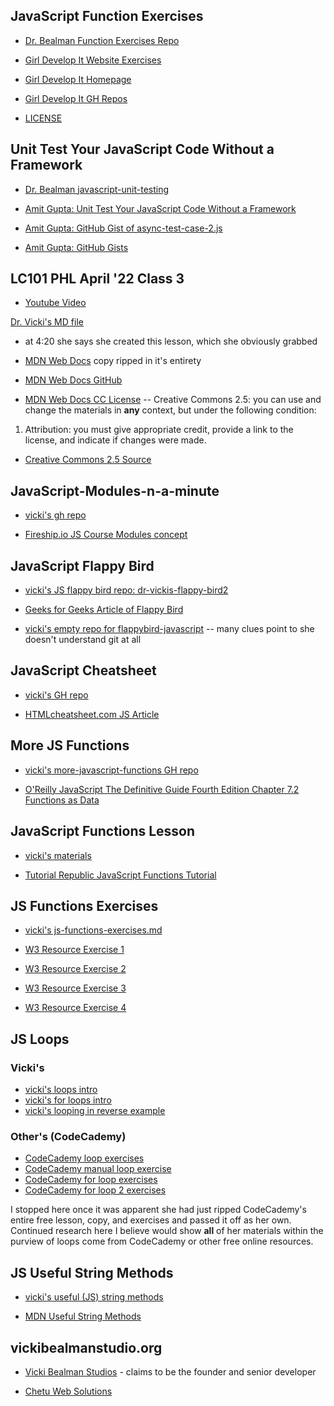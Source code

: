 ## JavaScript Function Exercises

- [Dr. Bealman Function Exercises Repo](https://github.com/DrVicki/javascript-functions/blob/main/get-your-hands-on-code.md)

- [Girl Develop It Website Exercises](https://www.teaching-materials.org/javascript/exercises/variables)

- [Girl Develop It Homepage](https://www.teaching-materials.org/)

- [Girl Develop It GH Repos](https://github.com/gdisf/teaching-materials/blob/master/javascript/exercises/variables.html)

- [LICENSE](https://github.com/gdisf/teaching-materials/blob/master/LICENSE)

## Unit Test Your JavaScript Code Without a Framework

- [Dr. Bealman javascript-unit-testing](https://github.com/DrVicki/javascript-unit-testing)

- [Amit Gupta: Unit Test Your JavaScript Code Without a Framework](https://javascript.plainenglish.io/unit-test-front-end-javascript-code-without-a-framework-8f00c63eb7d4)

- [Amit Gupta: GitHub Gist of async-test-case-2.js](https://gist.github.com/amitgupta15/0992447c15476cd26364f21b8d8ce9a6)

- [Amit Gupta: GitHub Gists](https://gist.github.com/amitgupta15)

## LC101 PHL April '22 Class 3

- [Youtube Video](https://www.youtube.com/watch?v=or0w10_UyHs&list=PLSNijfo6mLRfUt5X11lB8xs2po-CeSoTr&index=3) 

[Dr. Vicki's MD file](https://github.com/DrVicki/strings-in-javascript)

- at 4:20 she says she created this lesson, which she obviously grabbed

- [MDN Web Docs](https://developer.mozilla.org/en-US/docs/Learn/JavaScript/First_steps/Strings#the_power_of_words) copy ripped in it's entirety

- [MDN Web Docs GitHub](https://github.com/mdn/content/blob/main/files/en-us/learn/javascript/first_steps/strings/index.md)

- [MDN Web Docs CC License](https://github.com/mdn/content/blob/main/LICENSE.md) -- Creative Commons 2.5: you can use and change the materials in **any** context, but under the following condition:

1. Attribution: you must give appropriate credit, provide a link to the license, and indicate if changes were made.

- [Creative Commons 2.5 Source](https://creativecommons.org/licenses/by/2.5/)

## JavaScript-Modules-n-a-minute

- [vicki's gh repo](https://github.com/DrVicki/javascript-modules-n-a-minute)

- [Fireship.io JS Course Modules concept](https://fireship.io/courses/javascript/concepts-modules/)

## JavaScript Flappy Bird

- [vicki's JS flappy bird repo: dr-vickis-flappy-bird2](https://github.com/DrVicki/dr-vickis-flappy-bird2)

- [Geeks for Geeks Article of Flappy Bird](https://www.geeksforgeeks.org/flappy-bird-game-in-javascript/)

- [vicki's empty repo for flappybird-javascript](https://github.com/DrVicki/flappybird-javascript) -- many clues point to she doesn't understand git at all

## JavaScript Cheatsheet

- [vicki's GH repo](https://github.com/DrVicki/javascript-cheatsheet/blob/main/Javascript-Cheatsheet.md)

- [HTMLcheatsheet.com JS Article](https://github.com/DrVicki/javascript-cheatsheet/blob/main/Javascript-Cheatsheet.md)


## More JS Functions

- [vicki's more-javascript-functions GH repo](https://github.com/DrVicki/more-javascript-functions/blob/main/more-javascript.md)

- [O'Reilly JavaScript The Definitive Guide Fourth Edition Chapter 7.2 Functions as Data](https://docstore.mik.ua/orelly/webprog/jscript/ch07_02.htm)

## JavaScript Functions Lesson

- [vicki's materials](https://github.com/DrVicki/javascript-functions)

- [Tutorial Republic JavaScript Functions Tutorial](https://www.tutorialrepublic.com/javascript-tutorial/javascript-functions.php)

## JS Functions Exercises

- [vicki's js-functions-exercises.md](https://github.com/DrVicki/javascript-functions/blob/main/js-functions-exercises.md)

- [W3 Resource Exercise 1](https://www.w3resource.com/javascript-exercises/javascript-function-exercise-1.php)
- [W3 Resource Exercise 2](https://www.w3resource.com/javascript-exercises/javascript-function-exercise-2.php)
- [W3 Resource Exercise 3](https://www.w3resource.com/javascript-exercises/javascript-function-exercise-3.php)
- [W3 Resource Exercise 4](https://www.w3resource.com/javascript-exercises/javascript-function-exercise-4.php)

## JS Loops

### Vicki's

- [vicki's loops intro](https://github.com/DrVicki/chapter-9-loops/blob/main/1-loops.md)
- [vicki's for loops intro](https://github.com/DrVicki/chapter-9-loops/blob/main/2-for-loops.md)
- [vicki's looping in reverse example](https://github.com/DrVicki/chapter-9-loops/blob/main/3-looping-in-reverse.md)

### Other's (CodeCademy)

- [CodeCademy loop exercises](https://www.codecademy.com/courses/introduction-to-javascript/lessons/loops/exercises/loops)
- [CodeCademy manual loop exercise](https://www.codecademy.com/courses/introduction-to-javascript/lessons/loops/exercises/manual-loop)
- [CodeCademy for loop exercises](https://www.codecademy.com/courses/introduction-to-javascript/lessons/loops/exercises/for-loop)
- [CodeCademy for loop 2 exercises](https://www.codecademy.com/courses/introduction-to-javascript/lessons/loops/exercises/for-loop-ii)

I stopped here once it was apparent she had just ripped CodeCademy's entire free lesson, copy, and exercises and passed it off as her own. Continued research here I believe would show **all** of her materials within the purview of loops come from CodeCademy or other free online resources.

## JS Useful String Methods

- [vicki's useful (JS) string methods](https://github.com/DrVicki/useful-string-methods)

- [MDN Useful String Methods](https://developer.mozilla.org/en-US/docs/Learn/JavaScript/First_steps/Useful_string_methods)

## vickibealmanstudio.org

- [Vicki Bealman Studios](https://www.vickibealmanstudio.org/) - claims to be the founder and senior developer

- [Chetu Web Solutions](https://www.chetu.com/solutions/web-development.php)
